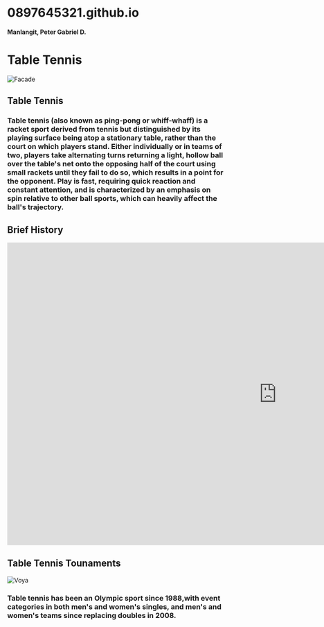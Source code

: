 # 0897645321.github.io
**Manlangit, Peter Gabriel D.**

# Table Tennis
![Facade](https://static.toiimg.com/thumb/msid-79125381,imgsize-156304,width-400,resizemode-4/79125381.jpg)


## Table Tennis

### Table tennis (also known as ping-pong or whiff-whaff) is a racket sport derived from tennis but distinguished by its playing surface being atop a stationary table, rather than the court on which players stand. Either individually or in teams of two, players take alternating turns returning a light, hollow ball over the table's net onto the opposing half of the court using small rackets until they fail to do so, which results in a point for the opponent. Play is fast, requiring quick reaction and constant attention, and is characterized by an emphasis on spin relative to other ball sports, which can heavily affect the ball's trajectory.

 ## Brief History
 
<iframe width="1243" height="699" src="https://www.youtube.com/embed/EtFu2FYvjUU" title="HISTORY OF TABLE TENNIS" frameborder="0" allow="accelerometer; autoplay; clipboard-write; encrypted-media; gyroscope; picture-in-picture; web-share" allowfullscreen></iframe>

## Table Tennis Tounaments

![Voya](https://onecms-res.cloudinary.com/image/upload/s--AOyOk_fR--/f_auto,q_auto/c_fill,g_auto,h_622,w_830/v1/tdy-migration/000_9jk62p.jpg?itok=5JQGQUJk)

### Table tennis has been an Olympic sport since 1988,with event categories in both men's and women's singles, and men's and women's teams since replacing doubles in 2008.
